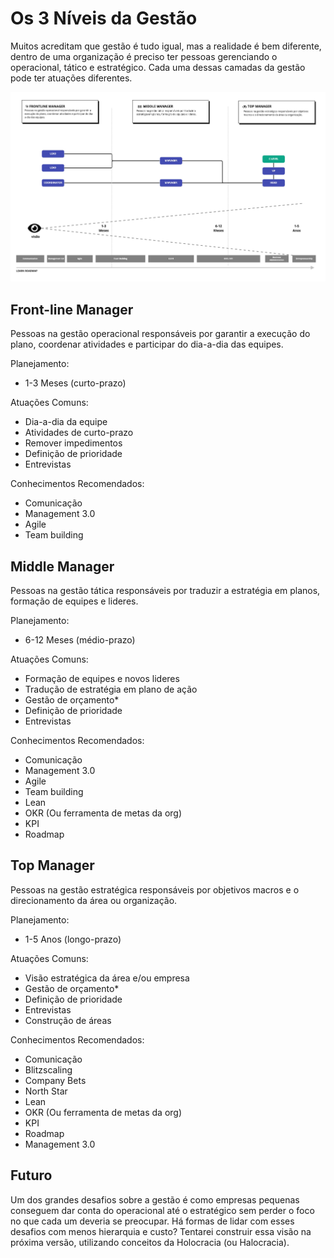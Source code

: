 # Os 3 Níveis da Gestão

Muitos acreditam que gestão é tudo igual, mas a realidade é bem diferente, dentro de uma organização é preciso ter pessoas gerenciando o operacional, tático e estratégico. Cada uma dessas camadas da gestão pode ter atuações diferentes.

![os 3 niveis da gestão](./assets/careertopologies-management.png)

## Front-line Manager

Pessoas na gestão operacional responsáveis por garantir a execução do plano, coordenar atividades e participar do dia-a-dia das equipes.

Planejamento:

- 1-3 Meses (curto-prazo)

Atuações Comuns:

- Dia-a-dia da equipe
- Atividades de curto-prazo
- Remover impedimentos
- Definição de prioridade
- Entrevistas

Conhecimentos Recomendados:

- Comunicação
- Management 3.0
- Agile
- Team building

## Middle Manager

Pessoas na gestão tática responsáveis por traduzir a estratégia em planos, formação de equipes e lideres.

Planejamento:

- 6-12 Meses (médio-prazo)

Atuações Comuns:

- Formação de equipes e novos lideres
- Tradução de estratégia em plano de ação
- Gestão de orçamento* 
- Definição de prioridade
- Entrevistas

Conhecimentos Recomendados:

- Comunicação
- Management 3.0
- Agile
- Team building
- Lean
- OKR (Ou ferramenta de metas da org)
- KPI
- Roadmap

## Top Manager

Pessoas na gestão estratégica responsáveis por objetivos macros e o direcionamento da área ou organização.

Planejamento:

- 1-5 Anos (longo-prazo)

Atuações Comuns:

- Visão estratégica da área e/ou empresa
- Gestão de orçamento* 
- Definição de prioridade
- Entrevistas
- Construção de áreas

Conhecimentos Recomendados:

- Comunicação
- Blitzscaling
- Company Bets
- North Star
- Lean
- OKR (Ou ferramenta de metas da org)
- KPI
- Roadmap
- Management 3.0

## Futuro

Um dos grandes desafios sobre a gestão é como empresas pequenas conseguem dar conta do operacional até o estratégico sem perder o foco no que cada um deveria se preocupar. Há formas de lidar com esses desafios com menos hierarquia e custo? Tentarei construir essa visão na próxima versão, utilizando conceitos da Holocracia (ou Halocracia).